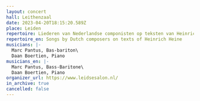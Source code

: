 ```yaml
---
layout: concert
hall: Leithenzaal
date: 2023-04-20T18:15:20.589Z
place: Leiden
repertoire: Liederen van Nederlandse componisten op teksten van Heinrich Heine
repertoire_en: Songs by Dutch composers on texts of Heinrich Heine
musicians: |-
  Marc Pantus, Bas-bariton\
  Daan Boertien, Piano
musicians_en: |-
  Marc Pantus, Bass-Baritone\
  Daan Boertien, Piano
organizer_url: https://www.leidsesalon.nl/
in_archive: true
cancelled: false
---
```

